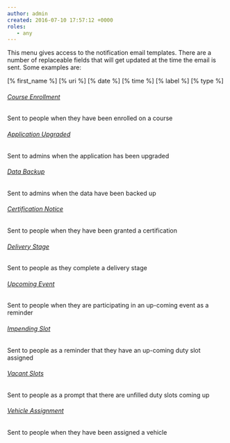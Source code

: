 ```yaml
---
author: admin
created: 2016-07-10 17:57:12 +0000
roles:
   - any
---
```


<style> h6 { text-decoration: underline; } </style>

This menu gives access to the notification email templates. There are a number of replaceable fields that will get updated at the time the email is sent. Some examples are:

 [% first_name %] 
 [% uri %]
 [% date %]
 [% time %]
 [% label %]
 [% type %]
 

###### Course Enrollment

Sent to people when they have been enrolled on a course

###### Application Upgraded

Sent to admins when the application has been upgraded

###### Data Backup

Sent to admins when the data have been backed up

###### Certification Notice

Sent to people when they have been granted a certification

###### Delivery Stage

Sent to people as they complete a delivery stage

###### Upcoming Event

Sent to people when they are participating in an up-coming event as a reminder

###### Impending Slot

Sent to people as a reminder that they have an up-coming duty slot assigned

###### Vacant Slots

Sent to people as a prompt that there are unfilled duty slots coming up

###### Vehicle Assignment

Sent to people when they have been assigned a vehicle
